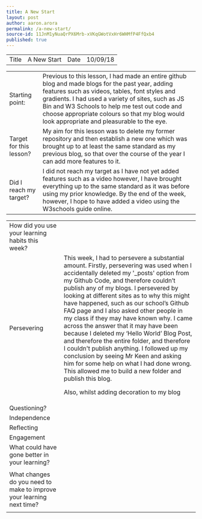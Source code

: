 ```yaml
---
title: A New Start
layout: post
author: aaron.arora
permalink: /a-new-start/
source-id: 11JnM1yNuaQrPX6Mrb-xVKqGWotVxHr6WHMfP4FfQxb4
published: true
---
```

<table>
  <tr>
    <td>Title</td>
    <td>A New Start</td>
    <td>Date</td>
    <td>10/09/18</td>
  </tr>
</table>


<table>
  <tr>
    <td>Starting point:</td>
    <td>Previous to this lesson, I had made an entire github blog and made blogs for the past year, adding features such as videos, tables, font styles and gradients. I had used a variety of sites, such as JS Bin and W3 Schools to help me test out code and choose appropriate colours so that my blog would look appropriate and pleasurable to the eye. </td>
  </tr>
  <tr>
    <td>Target for this lesson?</td>
    <td>My aim for this lesson was to delete my former repository and then establish a new one which was brought up to at least the same standard as my previous blog, so that over the course of the year I can add more features to it. </td>
  </tr>
  <tr>
    <td>Did I reach my target? </td>
    <td>I did not reach my target as I have not yet added features such as a video however, I have brought everything up to the same standard as it was before using my prior knowledge. By the end of the week, however, I hope to have added a video using the W3schools guide online. </td>
  </tr>
</table>


<table>
  <tr>
    <td>How did you use your learning habits this week?</td>
    <td></td>
  </tr>
  <tr>
    <td>Persevering</td>
    <td>This week, I had to persevere a substantial amount. Firstly, persevering was used when I accidentally deleted my '_posts' option from my Github Code, and therefore couldn’t publish any of my blogs. I persevered by looking at different sites as to why this might have happened, such as our school’s Github FAQ page and I also asked other people in my class if they may have known why. I came across the answer that it may have been because I deleted my ‘Hello World’ Blog Post, and therefore the entire folder, and therefore  I couldn't publish anything. I followed up my conclusion by seeing Mr Keen and asking him for some help on what I had done wrong. This allowed me to build a new folder and publish this blog. 

Also, whilst adding decoration to my blog </td>
  </tr>
  <tr>
    <td>Questioning?</td>
    <td></td>
  </tr>
  <tr>
    <td>Independence</td>
    <td></td>
  </tr>
  <tr>
    <td>Reflecting</td>
    <td></td>
  </tr>
  <tr>
    <td>Engagement</td>
    <td></td>
  </tr>
  <tr>
    <td>What could have gone better in your learning?</td>
    <td></td>
  </tr>
  <tr>
    <td></td>
    <td></td>
  </tr>
  <tr>
    <td>What changes do you need to make to improve your learning next time?</td>
    <td></td>
  </tr>
  <tr>
    <td></td>
    <td></td>
  </tr>
</table>



